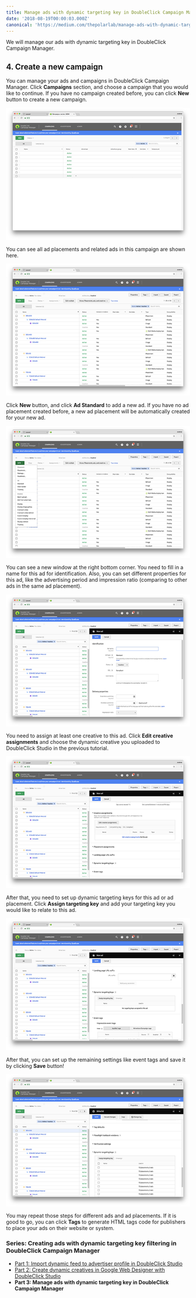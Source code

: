 ```yaml
---
title: Manage ads with dynamic targeting key in DoubleClick Campaign Manager
date: '2018-08-19T00:00:03.000Z'
canonical: 'https://medium.com/thepolarlab/manage-ads-with-dynamic-targeting-key-in-doubleclick-campaign-manager-9a5d820d10d3'
---
```


We will manage our ads with dynamic targeting key in DoubleClick Campaign Manager.

## 4. Create a new campaign

You can manage your ads and campaigns in DoubleClick Campaign Manager. Click **Campaigns** section, and choose a campaign that you would like to continue. If you have no campaign created before, you can click **New** button to create a new campaign.

![](./image2.png)

You can see all ad placements and related ads in this campaign are shown here.

![](./image3.png)

Click **New** button, and click **Ad Standard** to add a new ad. If you have no ad placement created before, a new ad placement will be automatically created for your new ad.

![](./image4.png)

You can see a new window at the right bottom corner. You need to fill in a name for this ad for identification. Also, you can set different properties for this ad, like the advertising period and impression ratio (comparing to other ads in the same ad placement).

![](./image5.png)

You need to assign at least one creative to this ad. Click **Edit creative assignments** and choose the dynamic creative you uploaded to DoubleClick Studio in the previous tutorial.

![](./image6.png)

After that, you need to set up dynamic targeting keys for this ad or ad placement. Click **Assign targeting key** and add your targeting key you would like to relate to this ad.

![](./image7.png)

After that, you can set up the remaining settings like event tags and save it by clicking **Save** button!

![](./image8.png)

You may repeat those steps for different ads and ad placements. If it is good to go, you can click **Tags** to generate HTML tags code for publishers to place your ads on their website or system.

### Series: Creating ads with dynamic targeting key filtering in DoubleClick Campaign Manager

* [Part 1: Import dynamic feed to advertiser profile in DoubleClick Studio](../doubleclick-campaign-manager-1)
* [Part 2: Create dynamic creatives in Google Web Designer with DoubleClick Studio](../doubleclick-campaign-manager-2)
* **Part 3: Manage ads with dynamic targeting key in DoubleClick Campaign Manager**

